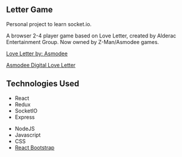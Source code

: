 ## Letter Game

Personal project to learn socket.io.

A browser 2-4 player game based on Love Letter, created by Alderac Entertainment Group. Now owned by Z-Man/Asmodee games.

[Love Letter by: Asmodee](https://www.asmodee.co.uk/news-item/brand-new-edition-of-love-letter-announced-by-z-man-games/)

[Asmodee Digital Love Letter](https://www.asmodee-digital.com/en/love-letter/)

## Technologies Used

- React
- Redux
- SocketIO
- Express

* NodeJS
* Javascript
* CSS
* [React Bootstrap](https://react-bootstrap.github.io/)
